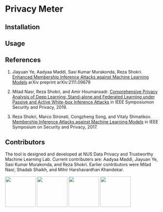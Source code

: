 # Privacy Meter

## Installation

## Usage

## References

1. Jiayuan Ye, Aadyaa Maddi, Sasi Kumar Murakonda, Reza Shokri. [Enhanced Membership Inference Attacks against Machine Learning Models](https://arxiv.org/pdf/2111.09679.pdf) arXiv preprint arXiv:2111.09679

2. Milad Nasr, Reza Shokri, and Amir Houmansadr. [Comprehensive Privacy Analysis of Deep Learning: Stand-alone and Federated Learning under Passive and Active White-box Inference Attacks](https://www.comp.nus.edu.sg/~reza/files/Shokri-SP2019.pdf) in IEEE Symposiumon Security and Privacy, 2019.

3. Reza Shokri, Marco Stronati, Congzheng Song, and Vitaly Shmatikov. [Membership Inference Attacks against Machine Learning Models](https://www.comp.nus.edu.sg/~reza/files/Shokri-SP2017.pdf) in IEEE Symposium on Security and Privacy, 2017.

## Contributors

The tool is designed and developed at NUS Data Privacy and Trustworthy Machine Learning Lab. Current contributers are: Aadyaa Maddi, Jiayuan Ye, Sasi Kumar Murakonda, and Reza Shokri. Earlier contributors were Milad Nasr, Shadab Shaikh, and Mihir Harshavardhan Khandekar.

<p float="left">
<img src="https://www.comp.nus.edu.sg/~reza/img/aadyaa.jpg" width="100"/>
<img src="https://www.comp.nus.edu.sg/~reza/img/jiayuan.jpg" width="100"/>
<img src="https://www.comp.nus.edu.sg/~reza/img/sasi.jpg" width="100"/>
<img src="https://www.comp.nus.edu.sg/~reza/img/reza.jpg" width="100"/>
</p>
